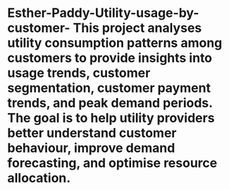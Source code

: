 # Esther-Paddy-Utility-usage-by-customer- This project analyses utility consumption patterns among customers to provide insights into usage trends, customer segmentation, customer payment trends, and peak demand periods. The goal is to help utility providers better understand customer behaviour, improve demand forecasting, and optimise resource allocation.
